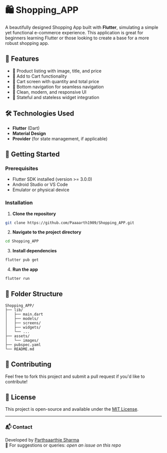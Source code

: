 # 🛍️ Shopping_APP

A beautifully designed Shopping App built with **Flutter**, simulating a simple yet functional e-commerce experience. This application is great for beginners learning Flutter or those looking to create a base for a more robust shopping app.

## 🚀 Features

- 🧾 Product listing with image, title, and price
- 🛒 Add to Cart functionality
- 🧺 Cart screen with quantity and total price
- 🧭 Bottom navigation for seamless navigation
- 🎨 Clean, modern, and responsive UI
- 🔁 Stateful and stateless widget integration


## 🛠️ Technologies Used

- **Flutter** (Dart)
- **Material Design**
- **Provider** (for state management, if applicable)

## 🏁 Getting Started

### Prerequisites

- Flutter SDK installed (version >= 3.0.0)
- Android Studio or VS Code
- Emulator or physical device

### Installation

1. **Clone the repository**
```bash
git clone https://github.com/Paaaarth1909/Shopping_APP.git
```

2. **Navigate to the project directory**
```bash
cd Shopping_APP
```

3. **Install dependencies**
```bash
flutter pub get
```

4. **Run the app**
```bash
flutter run
```

## 📂 Folder Structure

```
Shopping_APP/
├── lib/
│   ├── main.dart
│   ├── models/
│   ├── screens/
│   ├── widgets/
│   └── ...
├── assets/
│   └── images/
├── pubspec.yaml
└── README.md
```

## 🤝 Contributing

Feel free to fork this project and submit a pull request if you'd like to contribute!

## 📄 License

This project is open-source and available under the [MIT License](LICENSE).

---

### 📬 Contact

Developed by [Parthsaarthie Sharma](https://github.com/Paaaarth1909)  
📧 For suggestions or queries: *open an issue on this repo*
